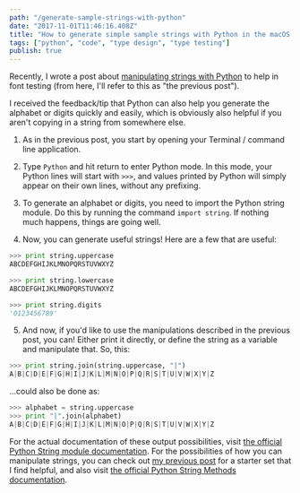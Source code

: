 ```yaml
---
path: "/generate-sample-strings-with-python"
date: "2017-11-01T11:46:16.408Z" 
title: "How to generate simple sample strings with Python in the macOS command line"
tags: ["python", "code", "type design", "type testing"]
publish: true
---
```

Recently, I wrote a post about [manipulating strings with Python](./manipulate-strings-with-python.html) to help in font testing (from here, I'll refer to this as "the previous post").

I received the feedback/tip that Python can also help you generate the alphabet or digits quickly and easily, which is obviously also helpful if you aren't copying in a string from somewhere else.

1. As in the previous post, you start by opening your Terminal / command line application.

2. Type `Python` and hit return to enter Python mode. In this mode, your Python lines will start with `>>>`, and values printed by Python will simply appear on their own lines, without any prefixing.

3. To generate an alphabet or digits, you need to import the Python string module. Do this by running the command `import string`. If nothing much happens, things are going well.

4. Now, you can generate useful strings! Here are a few that are useful:
```Python
>>> print string.uppercase 
ABCDEFGHIJKLMNOPQRSTUVWXYZ
```
```Python
>>> print string.lowercase 
ABCDEFGHIJKLMNOPQRSTUVWXYZ
```
```Python
>>> print string.digits
'0123456789'
```

5. And now, if you'd like to use the manipulations described in the previous post, you can! Either print it directly, or define the string as a variable and manipulate that. So, this:
```Python
>>> print string.join(string.uppercase, "|") 
A|B|C|D|E|F|G|H|I|J|K|L|M|N|O|P|Q|R|S|T|U|V|W|X|Y|Z
```
...could also be done as:
```Python
>>> alphabet = string.uppercase
>>> print "|".join(alphabet)
A|B|C|D|E|F|G|H|I|J|K|L|M|N|O|P|Q|R|S|T|U|V|W|X|Y|Z
```

For the actual documentation of these output possibilities, visit [the official Python String module documentation](https://docs.python.org/2/library/string.html). For the possibilities of how you can manipulate strings, you can check out [my previous post](./manipulate-strings-with-python.html) for a starter set that I find helpful, and also visit [the official Python String Methods documentation](https://docs.python.org/2/library/stdtypes.html#string-methods).
